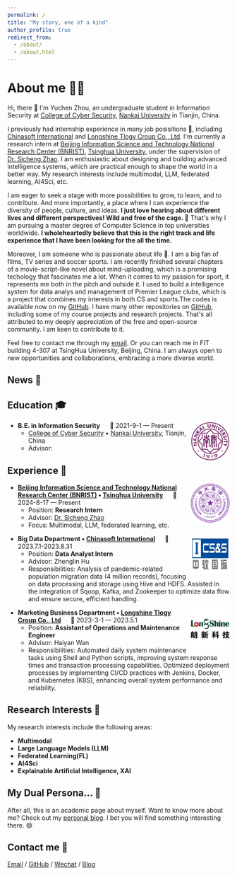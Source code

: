 ```yaml
---
permalink: /
title: "My story, one of a kind"
author_profile: true
redirect_from: 
  - /about/
  - /about.html
---
```




About me 👨‍💻
======
Hi, there 👋
I'm Yuchen Zhou, an undergraduate student in Information Security at [College of Cyber Security](https://encyber.nankai.edu.cn/), [Nankai University](https://en.nankai.edu.cn/) in Tianjin, China. 

I previously had internship experience in many job posisitions 💼, including [Chinasoft International](https://www.chinasofti.com/en/) and [Longshine Tlogy Croup Co., Ltd](https://en.longshine.com/). I'm currently a research intern at [Beijing Information Science and Technology National Research Center (BNRIST)](https://www.bnrist.tsinghua.edu.cn/bnristen/), [Tsinghua University](https://www.tsinghua.edu.cn/en/), under the supervision of [Dr. Sicheng Zhao](https://sites.google.com/view/schzhao). I am enthusiastic about designing and building advanced intelligence systems, which are practical enough to shape the world in a better way. My research interests include multimodal, LLM, federated learning, AI4Sci, etc.

I am eager to seek a stage with more possibilities to grow, to learn, and to contribute. And more importantly, a place where I can experience the diversity of people, culture, and ideas. **I just love hearing about different lives and different perspectives! Wild and free of the cage. 👐** That's why I am pursuing a master degree of Computer Science in top universities worldwide. **I wholeheartedly believe that this is the right track and life experience that I have been looking for the all the time.**

Moreover, I am someone who is passionate about life 🤹. I am a big fan of films, TV series and soccer sports. I am recently finished several chapters of a movie-script-like novel about mind-uploading, which is a promising techology that fascinates me a lot. When it comes to my passion for sport, it represents me both in the pitch and outside it. I used to build a intelligence system for data analys and management of Premier League clubs, which is a project that combines my interests in both CS and sports.The codes is available now on my [GitHub](https://github.com/ErwinZhou/DatabaseSystem2022). I have many other repositories on [GitHub](https://github.com/ErwinZhou), including some of my course projects and research projects. That's all attributed to my deeply appreciation of the free and open-source community. I am keen to contribute to it.

Feel free to contact me through my [email](mailto:erwinzhou10@gmail.com). Or you can reach me in FIT building 4-307 at TsingHua University, Beijing, China. I am always open to new opportunities and collaborations, embracing a more diverse world. 


News 🎉
------


Education 🎓
------  
<img align="right" width="88" src="../images/Nankai.png" />

- **B.E. in Information Security** &emsp; 📌 2021-9-1 — Present
  - [College of Cyber Security](https://encyber.nankai.edu.cn/) • [Nankai University](https://en.nankai.edu.cn/), Tianjin, China
  - Advisor: 


Experience 💼
------
<img align="right" width="88" src="../images/TsingHua.png" />

- **[Beijing Information Science and Technology National Research Center (BNRIST)](https://www.bnrist.tsinghua.edu.cn/bnristen/) • [Tsinghua University](https://www.tsinghua.edu.cn/en/)** &emsp; 📌 2024-8-17 — Present
  - Position: **Research Intern**
  - Advisor: [Dr. Sicheng Zhao](https://sites.google.com/view/schzhao)
  - Focus: Multimodal, LLM, federated learning, etc.

<img align="right" width="88" src="../images/Chinasoft.png" />

- **Big Data Department • [Chinasoft International](https://www.chinasofti.com/en/)** &emsp; 📌 2023.7.1-2023.8.31
  - Position: **Data Analyst Intern**
  - Advisor: Zhenglin Hu
  - Responsibilities: Analysis of pandemic-related population migration data (4 million records), focusing on data processing and storage using Hive and HDFS. Assisted in the integration of Sqoop, Kafka, and Zookeeper to optimize data flow and ensure secure, efficient handling.

<img align="right" width="88" src="../images/LongShine.png" />

- **Marketing Business Department • [Longshine Tlogy Croup Co., Ltd](https://en.longshine.com/)** &emsp; 📌 2023-3-1 — 2023.5.1
  - Position: **Assistant of Operations and Maintenance Engineer**
  - Advisor: Haiyan Wan
  - Responsibilities: Automated daily system maintenance tasks using Shell and Python scripts, improving system response times and transaction processing capabilities. Optimized deployment processes by implementing CI/CD practices with Jenkins, Docker, and Kubernetes (K8S), enhancing overall system performance and reliability.


Research Interests 🔬
------
My research interests include the following areas:

* **Multimodal**
* **Large Language Models (LLM)**
* **Federated Learning(FL)**
* **AI4Sci**
* **Explainable Artificial Intelligence, XAI**

My Dual Persona... 🎇
------
After all, this is an academic page about myself. Want to know more about me? Check out my [personal blog](https://erwinzhou.space/).
I bet you will find something interesting there. 😄


Contact me 📧
------
[Email](mailto:erwinzhou10@gmail.com) / [GitHub](https://github.com/ErwinZhou) / [Wechat](https://raw.githubusercontent.com/ErwinZhou/pics_home/main/social_media/WeChat.jpg) / [Blog](https://erwinzhou.space/)



